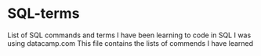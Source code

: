 # SQL-terms
List of SQL commands and terms
I have been learning to code in SQL
I was using datacamp.com
This file contains the lists of commends I have learned

